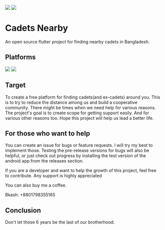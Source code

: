 [![](https://img.shields.io/badge/Dart-0175C2?style=for-the-badge&logo=dart&logoColor=white)]()
[![](https://img.shields.io/badge/Flutter-02569B?style=for-the-badge&logo=flutter&logoColor=white)]()
# Cadets Nearby

An open source flutter project for finding nearby cadets in Bangladesh.

## Platforms
[![](https://img.shields.io/badge/Android-3DDC84?style=for-the-badge&logo=android&logoColor=white)]()
[![](https://img.shields.io/badge/iOS-000000?style=for-the-badge&logo=ios&logoColor=white)]()

## Target

To create a free platform for finding cadets(and ex-cadets) around you.
This is to try to reduce the distance among us and build a cooperative community.
There might be times when we need help for various reasons. The project's goal is to create scope for getting support easily.
And for various other reasons too.
Hope this project will help us lead a better life.

## For those who want to help

You can create an issue for bugs or feature requests.
I will try my best to implement those.
Testing the pre-release versions for bugs will also be helpful, or just check out progress by installing the test version of the android app from the releases section.

If you are a developer and want to help the growth of this project, feel free to contribute.
Any support is highly appreciated

You can also buy me a coffee.

Bkash: +8801798355165

## Conclusion

Don't let those 6 years be the last of our brotherhood.
